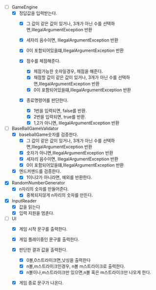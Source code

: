 -[ ] GameEngine
    - [x] 정답값을 입력받는다.
        - [x] 그 값이 같은 값이 있거나, 3개가 아닌 수를 선택하면,IllegalArgumentException 반환
        - [x] 세자리 음수이면, IllegalArgumentException 반환
        - [x] 0이 포함되어있을떄,IllegalArgumentException 반환

        -[x] 점수를 체점해준다.
            - [x] 체점가능한 숫자일경우, 채점을 해준다.
            - [x] 채점할 값이 같은 값이 있거나, 3개가 아닌 수를 선택하면,IllegalArgumentException 반환
            - [x] 0이 포함되어있을떄,IllegalArgumentException 반환

        -[x] 종료명령어를 판단한다.
            -[x] 1번을 입력되면, false를 반환.
            -[x] 2번을 입력되면, true를 반환.
            -[x] 1,2가 아니면, IllegalArgumentException 반환

-[ ] BaseBallGameValidator
    - [x] baseballGame숫자를 검증한다.
        - [x] 그 값이 같은 값이 있거나, 3개가 아닌 수를 선택하면,IllegalArgumentException 반환
        - [x] 숫자가 아니면,IllegalArgumentException 반환
        - [x] 세자리 음수이면, IllegalArgumentException 반환
        - [x] 0이 포함되어있을떄,IllegalArgumentException 반환
    - [x] 엔드커멘드를 검증한다.
        -[x] 1이나2가 아니라면, 예외를 반환한다.

-[x] RandomNumberGenerator
    -[x] n자리의 숫자를 만들어준다.
        -[x] 중복되지않게 n자리의 숫자를 만든다.
-[x] InputReader
    -[x] 값을 읽는다
    -[x] 입력 지원을 멈춘다.

-[ ] UI
    - [X] 게임 시작 문구를 출력한다.
    - [x] 게임 플레이중인 문구를 출력한다.
    - [x] 판단한 결과 값을 출력한다.
        -[x] 0볼,0스트라이크면,낫싱을 출력한다
        - [x] n볼,m스트라이크인경우, n볼 m스트라이크로 출력한다.
        - [x] n볼이나,m스트라이크만 있으면,n볼 혹은 m스트라이크만 나오게 한다.
    - [x] 게임 종료 문구가 나온다.
    
